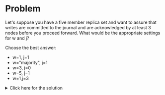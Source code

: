 # Problem
Let's suppose you have a five member replica set and want to assure that writes are committed to the journal and are acknowledged by at least 3 nodes before you proceed forward. What would be the appropriate settings for w and j?

Choose the best answer:
 - w=1, j=1
 - w="majority", j=1
 - w=3, j=0
 - w=5, j=1
 - w=1,j=3

<details>
  <summary>Click here for the solution</summary>
  - w="majority", j=1
</details>